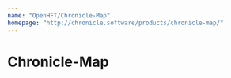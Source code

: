```yaml
---
name: "OpenHFT/Chronicle-Map"
homepage: "http://chronicle.software/products/chronicle-map/"
---
```

# Chronicle-Map
